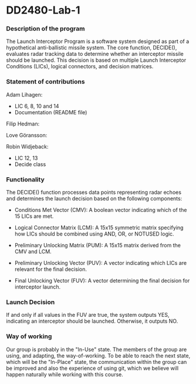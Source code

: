 # DD2480-Lab-1

### Description of the program
The Launch Interceptor Program is a software system designed as part of a hypothetical anti-ballistic missile system. The core function, DECIDE(), evaluates radar tracking data to determine whether an interceptor missile should be launched. This decision is based on multiple Launch Interceptor Conditions (LICs), logical connectors, and decision matrices.

### Statement of contributions
Adam Lihagen:
- LIC 6, 8, 10 and 14
- Documentation (README file)

Filip Hedman:

Love Göransson:

Robin Widjeback:
- LIC 12, 13
- Decide class

### Functionality

The DECIDE() function processes data points representing radar echoes and determines the launch decision based on the following components:

- Conditions Met Vector (CMV): A boolean vector indicating which of the 15 LICs are met.

- Logical Connector Matrix (LCM): A 15x15 symmetric matrix specifying how LICs should be combined using AND, OR, or NOTUSED logic.

- Preliminary Unlocking Matrix (PUM): A 15x15 matrix derived from the CMV and LCM.

- Preliminary Unlocking Vector (PUV): A vector indicating which LICs are relevant for the final decision.

- Final Unlocking Vector (FUV): A vector determining the final decision for interceptor launch.

### Launch Decision

If and only if all values in the FUV are true, the system outputs YES, indicating an interceptor should be launched. Otherwise, it outputs NO.


### Way of working
Our group is probably in the "In-Use" state. The members of the group are using, and adapting, the way-of-working. To be able to reach the next state, which will be the "In-Place" state, the communication within the group can be improved and also the experience of using git, which we believe will happen naturally while working with this course.
